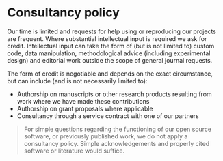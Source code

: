 # Consultancy policy

Our time is limited and requests for help using or reproducing our projects are frequent. 
Where substantial intellectual input is required we ask for credit. 
Intellectual input can take the form of (but is not limited to) custom code, 
data manipulation, methodological advice (including experimental design) and 
editorial work outside the scope of general journal requests.

The form of credit is negotiable and depends on the exact circumstance, but can include (and is not necessarily limited to):

- Authorship on manuscripts or other research products resulting from work where we have made these contributions
- Authorship on grant proposals where applicable
- Consultancy through a service contract with one of our partners

> For simple questions regarding the functioning of our open source software, or previously published work, 
> we do not apply a consultancy policy. Simple acknowledgements and properly cited software or literature would suffice.
